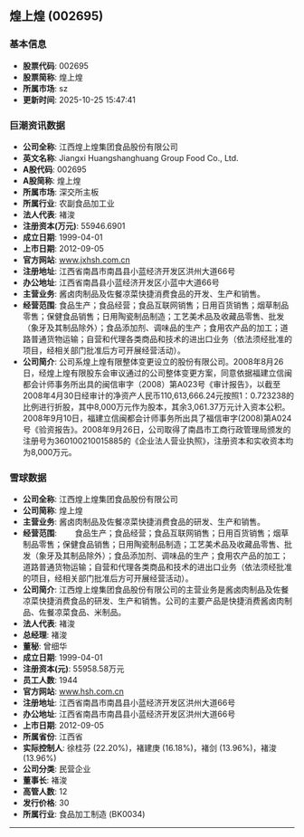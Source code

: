 ## 煌上煌 (002695)

### 基本信息

- **股票代码**: 002695
- **股票简称**: 煌上煌
- **所属市场**: sz
- **更新时间**: 2025-10-25 15:47:41

### 巨潮资讯数据

- **公司全称**: 江西煌上煌集团食品股份有限公司
- **英文名称**: Jiangxi Huangshanghuang Group Food Co., Ltd.
- **A股代码**: 002695
- **A股简称**: 煌上煌
- **所属市场**: 深交所主板
- **所属行业**: 农副食品加工业
- **法人代表**: 褚浚
- **注册资本(万元)**: 55946.6901
- **成立日期**: 1999-04-01
- **上市日期**: 2012-09-05
- **官方网站**: www.jxhsh.com.cn
- **注册地址**: 江西省南昌市南昌县小蓝经济开发区洪州大道66号
- **办公地址**: 江西省南昌县小蓝经济开发区小蓝中大道66号
- **主营业务**: 酱卤肉制品及佐餐凉菜快捷消费食品的开发、生产和销售。
- **经营范围**: 食品生产；食品经营；食品互联网销售；日用百货销售；烟草制品零售；保健食品销售；日用陶瓷制品制造；工艺美术品及收藏品零售、批发（象牙及其制品除外）；食品添加剂、调味品的生产；食用农产品的加工；道路普通货物运输；自营和代理各类商品和技术的进出口业务（依法须经批准的项目，经相关部门批准后方可开展经营活动）。
- **公司简介**: 公司系煌上煌有限整体变更设立的股份有限公司。2008年8月26日，经煌上煌有限股东会审议通过的公司整体变更方案，同意依据福建立信闽都会计师事务所出具的闽信审字（2008）第A023号《审计报告》，以截至2008年4月30日经审计的净资产人民币110,613,666.24元按照1：0.723238的比例进行折股，其中8,000万元作为股本，其余3,061.37万元计入资本公积。2008年9月10日，福建立信闽都会计师事务所出具了福信审字(2008)第A024号《验资报告》。2008年9月26日，公司取得了南昌市工商行政管理局颁发的注册号为360100210015885的《企业法人营业执照》，注册资本和实收资本均为8,000万元。

### 雪球数据

- **公司全称**: 江西煌上煌集团食品股份有限公司
- **公司简称**: 煌上煌
- **主营业务**: 酱卤肉制品及佐餐凉菜快捷消费食品的研发、生产和销售。
- **经营范围**: 　　食品生产；食品经营；食品互联网销售；日用百货销售；烟草制品零售；保健食品销售；日用陶瓷制品制造；工艺美术品及收藏品零售、批发（象牙及其制品除外）；食品添加剂、调味品的生产；食用农产品的加工；道路普通货物运输；自营和代理各类商品和技术的进出口业务（依法须经批准的项目，经相关部门批准后方可开展经营活动）。
- **公司简介**: 江西煌上煌集团食品股份有限公司的主营业务是酱卤肉制品及佐餐凉菜快捷消费食品的研发、生产和销售。公司的主要产品是快捷消费酱卤肉制品、佐餐凉菜食品、米制品。
- **法人代表**: 褚浚
- **总经理**: 褚浚
- **董秘**: 曾细华
- **成立日期**: 1999-04-01
- **注册资本(元)**: 55958.58万元
- **员工人数**: 1944
- **官方网站**: www.hsh.com.cn
- **注册地址**: 江西省南昌市南昌县小蓝经济开发区洪州大道66号
- **办公地址**: 江西省南昌市南昌县小蓝经济开发区洪州大道66号
- **上市日期**: 2012-09-05
- **所属省份**: 江西省
- **实际控制人**: 徐桂芬 (22.20%)，褚建庚 (16.18%)，褚剑 (13.96%)，褚浚 (13.96%)
- **公司分类**: 民营企业
- **董事长**: 褚浚
- **高管人数**: 12
- **发行价格**: 30
- **所属行业**: 食品加工制造 (BK0034)

---